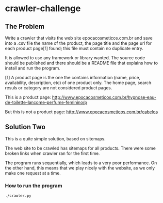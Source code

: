 # crawler-challenge

## The Problem

Write a crawler that visits the web site epocacosmeticos.com.br and save into a .csv file the name
of the product, the page title and the page url for each product page[1] found; this file must
contain no duplicate entry.

It is allowed to use any framework or library wanted. The source code should be published and there
should be a README file that explains how to install and run the program.

[1] A product page is the one the contains information (name, price, availability, description,
etc) of one product only. The home page, search resuls or category are not considered product
pages.

This is a product page:
    http://www.epocacosmeticos.com.br/hypnose-eau-de-toilette-lancome-perfume-feminino/p

But this is not a product page:
    http://www.epocacosmeticos.com.br/cabelos

## Solution Two

This is a quite simple solution, based on sitemaps.

The web site to be crawled has sitemaps for all products. There were some broken links when crawler
ran for the first time.

The program runs sequentially, which leads to a very poor performance. On the other hand, this
means that we play nicely with the website, as we only make one request at a time.

### How to run the program

    ./crawler.py 
